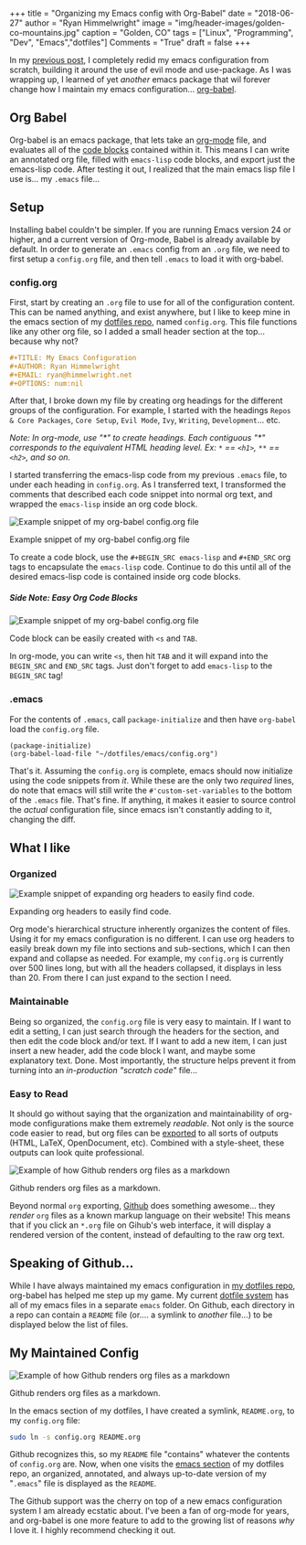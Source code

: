 +++
title    = "Organizing my Emacs config with Org-Babel"
date     = "2018-06-27"
author   = "Ryan Himmelwright"
image    = "img/header-images/golden-co-mountains.jpg"
caption  = "Golden, CO"
tags     = ["Linux", "Programming", "Dev", "Emacs","dotfiles"]
Comments = "True"
draft    = false
+++

In my [previous post](/post/emacs-update-evil-usepackage/), I completely
redid my emacs configuration from scratch, building it around the use
of evil mode and use-package. As I was wrapping up, I learned of yet
*another* emacs package that wil forever change how I maintain my
emacs
configuration... [org-babel](https://orgmode.org/worg/org-contrib/babel/intro.html).

<!--more-->

## Org Babel
Org-babel is an emacs package, that lets take an
[org-mode](https://orgmode.org/) file, and evaluates all of the [code
blocks](https://orgmode.org/org.html#Literal-examples) contained
within it. This means I can write an annotated org file, filled with
`emacs-lisp` code blocks, and export just the emacs-lisp code. After
testing it out, I realized that the main emacs lisp file I use is... my
`.emacs` file...

## Setup

Installing babel couldn't be simpler. If you are running Emacs version
24 or higher, and a current version of Org-mode, Babel is already
available by default. In order to generate an `.emacs` config from an
`.org` file, we need to first setup a `config.org` file, and then tell
`.emacs` to load it with org-babel.

### config.org

First, start by creating an `.org` file to use for all of the
configuration content. This can be named anything, and exist anywhere,
but I like to keep mine in the emacs section of my [dotfiles
repo](https://github.com/himmAllRight/dotfiles), named
`config.org`. This file functions like any other org file, so I added
a small header section at the top... because why not?

```org
#+TITLE: My Emacs Configuration
#+AUTHOR: Ryan Himmelwright
#+EMAIL: ryan@himmelwright.net
#+OPTIONS: num:nil
```

After that, I broke down my file by creating org headings for the
different groups of the configuration. For example, I started with the
headings `Repos & Core Packages`, `Core Setup`, `Evil Mode`, `Ivy`,
`Writing`, `Development`... etc.

*Note: In org-mode, use "\*" to create headings. Each contiguous "\*"
corresponds to the equivalent HTML heading level. Ex: `*` == `<h1>`,
`**` == `<h2>`, and so on.*

I started transferring the emacs-lisp code from my previous `.emacs`
file, to under each heading in `config.org`. As I transferred text, I
transformed the comments that described each code snippet into normal
org text, and wrapped the `emacs-lisp` inside an org code block.

<a href="../../img/posts/org-babel-setup/config-org-example1.png"><img src="../../img/posts/org-babel-setup/config-org-example1.png" style="max-width: 100%; float: left; margin: 0px 15px 0px 0px;" alt="Example snippet of my org-babel config.org file" /></a>
<br clear="all">
<div class="caption">Example snippet of my org-babel config.org file</div>

To create a code block, use the `#+BEGIN_SRC emacs-lisp` and
`#+END_SRC` org tags to encapsulate the `emacs-lisp` code. Continue to
do this until all of the desired emacs-lisp code is contained inside
org code blocks.



##### Side Note: Easy Org Code Blocks

<a href="../../img/posts/org-babel-setup/easy-org-mode-code.gif"><img
src="../../img/posts/org-babel-setup/easy-org-mode-code.gif"
style="max-width: 100%; float: left; margin: 0px 15px 0px 0px;"
alt="Example snippet of my org-babel config.org file" /></a> <br
clear="all"> <div class="caption">Code block can be easily created
with `<s` and `TAB`.</div>

In org-mode, you can write `<s`, then hit `TAB` and it will expand
into the `BEGIN_SRC` and `END_SRC` tags. Just don't forget to add
`emacs-lisp` to the `BEGIN_SRC` tag!


### .emacs

For the contents of `.emacs`, call `package-initialize` and then have
`org-babel` load the `config.org` file.

```emacs-lisp
(package-initialize)
(org-babel-load-file "~/dotfiles/emacs/config.org")
```

That's it. Assuming the `config.org` is complete, emacs should now
initialize using the code snippets from *it*. While these are the only
two *required* lines, do note that emacs will still write the
`#'custom-set-variables` to the bottom of the `.emacs` file. That's
fine. If anything, it makes it easier to source control the *actual*
configuration file, since emacs isn't constantly adding to it,
changing the diff.


## What I like

### Organized

<a href="../../img/posts/org-babel-setup/org-expand-example.gif"><img
src="../../img/posts/org-babel-setup/org-expand-example.gif"
style="max-width: 100%; float: left; margin: 0px 15px 0px 0px;"
alt="Example snippet of expanding org headers to easily find code."
/></a> <br clear="all"> <div class="caption">Expanding org headers to
easily find code.</div>

Org mode's hierarchical structure inherently organizes the content of
files. Using it for my emacs configuration is no different. I can use
org headers to easily break down my file into sections and
sub-sections, which I can then expand and collapse as needed. For
example, my `config.org` is currently over 500 lines long, but with
all the headers collapsed, it displays in less than 20. From there I
can just expand to the section I need.

### Maintainable

Being so organized, the `config.org` file is very easy to maintain. If
I want to edit a setting, I can just search through the headers for
the section, and then edit the code block and/or text. If I want to
add a new item, I can just insert a new header, add the code block I
want, and maybe some explanatory text. Done. Most importantly, the
structure helps prevent it from turning into an *in-production
"scratch code"* file...

### Easy to Read

It should go without saying that the organization and maintainability
of org-mode configurations make them extremely *readable*. Not only is
the source code easier to read, but org files can be
[exported](https://orgmode.org/manual/Exporting.html) to all sorts of
outputs (HTML, LaTeX, OpenDocument, etc). Combined with a style-sheet,
these outputs can look quite professional.

<a href="../../img/posts/org-babel-setup/github-config.png"><img
src="../../img/posts/org-babel-setup/github-config.png"
style="max-width: 100%; float: left; margin: 0px 15px 0px 0px;"
alt="Example of how Github renders org files as a markdown" /></a> <br
clear="all"> <div class="caption">Github renders org files as a markdown.</div>

Beyond normal `org` exporting, [Github](http://www.github.com) does
something awesome... they *render* `org` files as a known markup
language on their website! This means that if you click an `*.org`
file on Gihub's web interface, it will display a rendered version of
the content, instead of defaulting to the raw org text.

## Speaking of Github...

While I have always maintained my emacs configuration in [my dotfiles
repo](https://github.com/himmAllRight/dotfiles), org-babel has helped
me step up my game. My current [dotfile
system](http://ryan.himmelwright.net/post/new-dotfiles/) has all of my
emacs files in a separate `emacs` folder. On Github, each directory in
a repo can contain a `README` file (or.... a symlink to *another*
file...)  to be displayed below the list of files.


## My Maintained Config
<a href="../../img/posts/org-babel-setup/github-emacs.png"><img
src="../../img/posts/org-babel-setup/github-emacs.png"
style="max-width: 100%; float: left; margin: 0px 15px 0px 0px;"
alt="Example of how Github renders org files as a markdown" /></a> <br
clear="all"> <div class="caption">Github renders org files as a
markdown.</div>

In the emacs section of my dotfiles, I have created a symlink,
`README.org`, to my `config.org` file:

```bash
sudo ln -s config.org README.org
```

Github recognizes this, so my `README` file "contains" whatever the
contents of `config.org` are. Now, when one visits the [emacs
section](https://github.com/himmAllRight/dotfiles/tree/master/emacs)
of my dotfiles repo, an organized, annotated, and always up-to-date
version of my "`.emacs`" file is displayed as the `README`.

The Github support was the cherry on top of a new emacs configuration
system I am already ecstatic about. I've been a fan of org-mode for
years, and org-babel is one more feature to add to the growing list of
reasons *why* I love it. I highly recommend checking it out.
